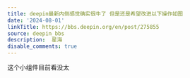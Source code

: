 ```yaml
---
title: deepin最新内侧感觉确实很牛了 但是还是希望改进以下操作如图
date: '2024-08-01'
linkTitle: https://bbs.deepin.org/en/post/275855
source: deepin_bbs
description:  星海 
disable_comments: true
---
```

这个小组件目前看没太
